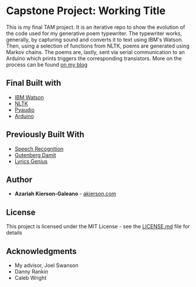 # Capstone Project: Working Title

This is my final TAM project. It is an iterative repo to show the evolution of the code used for my generative poem typewriter. The typewriter works, generally, by capturing sound and converts it to text using IBM's Watson. Then, using a selection of functions from NLTK, poems are generated using Markov chains. The poems are, lastly, sent via serial communication to an Arduino which prints triggers the corresponding transistors. More on the process can be found [on my blog](http://akierson.com)

## Final Built with

* [IBM Watson](https://github.com/watson-developer-cloud/python-sdk)
* [NLTK](https://www.nltk.org/)
* [Pyaudio](https://people.csail.mit.edu/hubert/pyaudio/)
* [Arduino](https://www.arduino.cc/)

## Previously Built With

* [Speech Recognition](https://github.com/Uberi/speech_recognition/)
* [Gutenberg Damit](https://github.com/aparrish/gutenberg-dammit)
* [Lyrics Genius](https://github.com/johnwmillr/LyricsGenius)

## Author

* **Azariah Kierson-Galeano** - [akierson.com](http://akierson.com)

## License

This project is licensed under the MIT License - see the [LICENSE.md](LICENSE.md) file for details

## Acknowledgments

* My advisor, Joel Swanson
* Danny Rankin
* Caleb Wright
